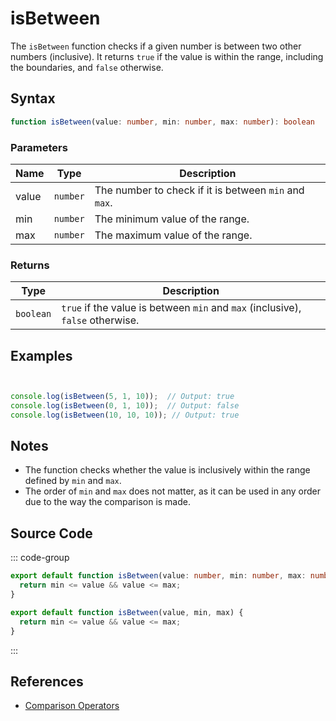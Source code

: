 # isBetween

The `isBetween` function checks if a given number is between two other numbers (inclusive). It returns `true` if the value is within the range, including the boundaries, and `false` otherwise.

## Syntax

```typescript
function isBetween(value: number, min: number, max: number): boolean
```

### Parameters

| Name  | Type     | Description                                     |
|-------|----------|-------------------------------------------------|
| value | `number` | The number to check if it is between `min` and `max`. |
| min   | `number` | The minimum value of the range.                 |
| max   | `number` | The maximum value of the range.                 |

### Returns

| Type    | Description                                      |
|---------|--------------------------------------------------|
| `boolean` | `true` if the value is between `min` and `max` (inclusive), `false` otherwise. |

## Examples

```typescript


console.log(isBetween(5, 1, 10));  // Output: true
console.log(isBetween(0, 1, 10));  // Output: false
console.log(isBetween(10, 10, 10)); // Output: true
```

## Notes

- The function checks whether the value is inclusively within the range defined by `min` and `max`.
- The order of `min` and `max` does not matter, as it can be used in any order due to the way the comparison is made.

## Source Code

::: code-group
```typescript
export default function isBetween(value: number, min: number, max: number): boolean {
  return min <= value && value <= max;
}
```

```javascript
export default function isBetween(value, min, max) {
  return min <= value && value <= max;
}
```
::: 

## References

- [Comparison Operators](https://developer.mozilla.org/en-US/docs/Web/JavaScript/Reference/Operators/Comparison)